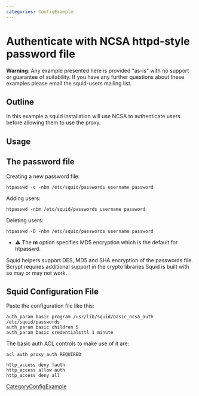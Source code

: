 ```yaml
---
categories: ConfigExample
---
```

# Authenticate with NCSA httpd-style password file

**Warning**: Any example presented here is provided "as-is" with no
support or guarantee of suitability. If you have any further questions
about these examples please email the squid-users mailing list.

## Outline

In this example a squid installation will use NCSA to authenticate users
before allowing them to use the proxy.

## Usage

## The password file

Creating a new password file:

    htpasswd -c -nbm /etc/squid/passwords username password

Adding users:

    htpasswd -nbm /etc/squid/passwords username password

Deleting users:

    htpasswd -D -nbm /etc/squid/passwords username password

  - ⚠️
    The **m** option specifies MD5 encryption which is the default for
    htpasswd.

Squid helpers support DES, MD5 and SHA encryption of the passwords file.
Bcrypt requires additional support in the crypto libraries Squid is
built with so may or may not work.

## Squid Configuration File

Paste the configuration file like this:

    auth_param basic program /usr/lib/squid/basic_ncsa_auth /etc/squid/passwords
    auth_param basic children 5
    auth_param basic credentialsttl 1 minute

The basic auth ACL controls to make use of it are:

    acl auth proxy_auth REQUIRED
    
    http_access deny !auth
    http_access allow auth
    http_access deny all

[CategoryConfigExample](/CategoryConfigExample)
